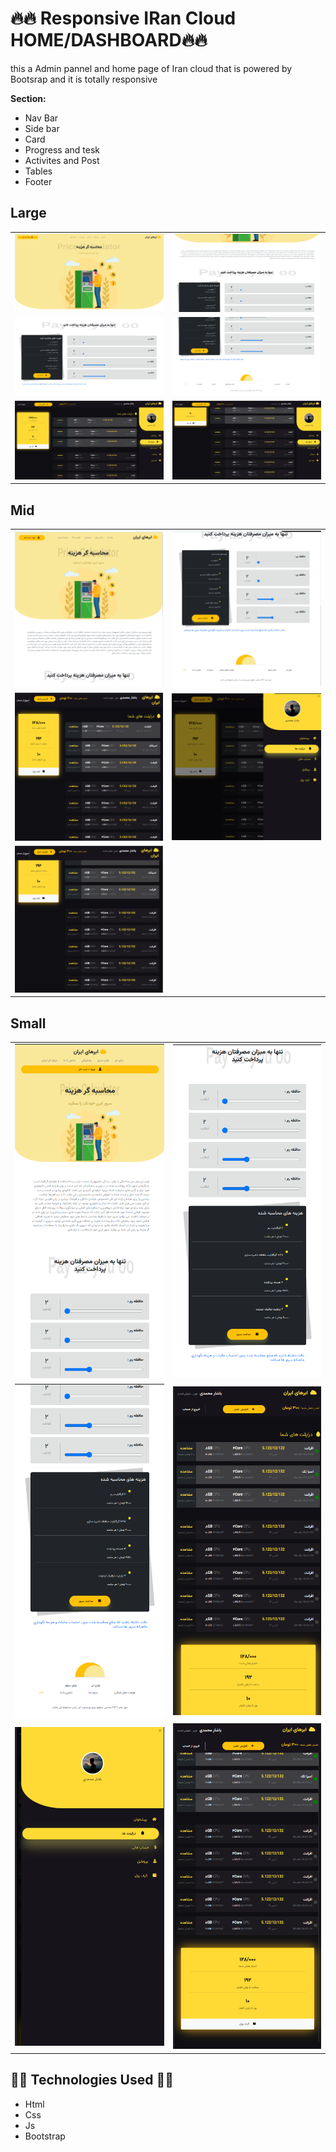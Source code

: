 # :fire::fire: Responsive IRan Cloud HOME/DASHBOARD:fire::fire:

this a Admin pannel and home page of Iran cloud  that is powered by Bootsrap and it is totally responsive 


**Section:**

- Nav Bar
- Side bar
- Card 
- Progress and tesk
- Activites and Post
- Tables
- Footer

## Large

<table>
<tr>
    <td><img src="./resource/readme/hl1.png" alt="Welcome Page"></td>
    <td><img src="./resource/readme/hl2.png" alt="Welcome Page"></td>
</tr>
<tr>
    <td><img src="./resource/readme/hl3.png" alt="Welcome Page"></td>
    <td><img src="./resource/readme/hl4.png" alt="Welcome Page"></td>

</tr>
<tr>
    <td><img src="./resource/readme/dl1.png" alt="Welcome Page"></td>
    <td><img src="./resource/readme/dl2.png" alt="Welcome Page"></td>
</tr>
</table>

## Mid

<table>
<tr>
    <td><img src="./resource/readme/hm1.png" alt="Welcome Page"></td>
    <td><img src="./resource/readme/hm2.png" alt="Welcome Page"></td>
</tr>
<tr>
    <td><img src="./resource/readme/dm1.png" alt="Welcome Page"></td>
    <td><img src="./resource/readme/dm2.png" alt="Welcome Page"></td>
</tr>
<tr>
    <td><img src="./resource/readme/dm3.png" alt="Welcome Page"></td>
</tr>
</table>


## Small

<table>
<tr>
    <td><img src="./resource/readme/hs1.png" alt="Welcome Page"></td>
    <td><img src="./resource/readme/hs2.png" alt="Welcome Page"></td>
</tr>
<tr>
    <td><img src="./resource/readme/hs3.png" alt="Welcome Page"></td>
    <td><img src="./resource/readme/ds1.png" alt="Welcome Page"></td>
</tr>
<tr>
    <td><img src="./resource/readme/ds2.png" alt="Welcome Page"></td>
    <td><img src="./resource/readme/ds3.png" alt="Welcome Page"></td>
</tr>
</table>


## :technologist: Technologies Used :technologist:

 <ul>
    <li>Html</li>
    <li>Css</li>
    <li>Js</li>
    <li>Bootstrap</li>
</ul>
